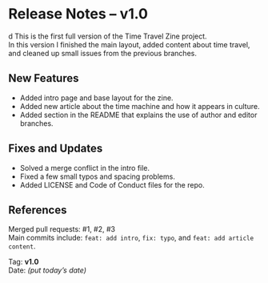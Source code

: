 # Release Notes – v1.0
d
This is the first full version of the Time Travel Zine project.  
In this version I finished the main layout, added content about time travel,  
and cleaned up small issues from the previous branches.

## New Features
- Added intro page and base layout for the zine.
- Added new article about the time machine and how it appears in culture.
- Added section in the README that explains the use of author and editor branches.

## Fixes and Updates
- Solved a merge conflict in the intro file.
- Fixed a few small typos and spacing problems.
- Added LICENSE and Code of Conduct files for the repo.

## References
Merged pull requests: #1, #2, #3  
Main commits include: `feat: add intro`, `fix: typo`, and `feat: add article content`.

Tag: **v1.0**  
Date: *(put today’s date)*
